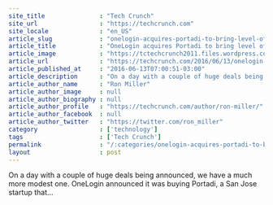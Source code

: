 ```yaml
---
site_title               : "Tech Crunch"
site_url                 : "https://techcrunch.com"
site_locale              : "en_US"
article_slug             : "onelogin-acquires-portadi-to-bring-level-of-automation-to-login-onboarding"
article_title            : "OneLogin acquires Portadi to bring level of automation to login onboarding"
article_image            : "https://tctechcrunch2011.files.wordpress.com/2016/06/shutterstock_239184928.jpg?w=764&h=400&crop=1"
article_url              : "https://techcrunch.com/2016/06/13/onelogin-acquires-portadi-to-bring-level-of-automation-to-login-onboarding/"
article_published_at     : "2016-06-13T07:00:51-03:00"
article_description      : "On a day with a couple of huge deals being announced, we have a much more modest one. OneLogin announced it was buying Portadi, a San Jose startup that..."
article_author_name      : "Ron Miller"
article_author_image     : null
article_author_biography : null
article_author_profile   : "https://techcrunch.com/author/ron-miller/"
article_author_facebook  : null
article_author_twitter   : "https://twitter.com/ron_miller"
category                 : ['technology']
tags                     : ['Tech Crunch']
permalink                : "/:categories/onelogin-acquires-portadi-to-bring-level-of-automation-to-login-onboarding/"
layout                   : post
---
```


On a day with a couple of huge deals being announced, we have a much more modest one. OneLogin announced it was buying Portadi, a San Jose startup that...
